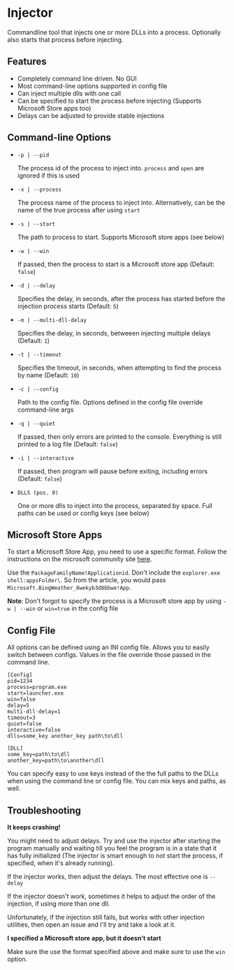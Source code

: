 # Injector

Commandline tool that injects one or more DLLs into a process. Optionally also starts that process before injecting.

## Features

  * Completely command line driven. No GUI
  * Most command-line options supported in config file
  * Can inject multiple dlls with one call
  * Can be specified to start the process before injecting (Supports Microsoft Store apps too)
  * Delays can be adjusted to provide stable injections

## Command-line Options

  * `-p | --pid`

    The process id of the process to inject into. `process` and `open` are ignored if this is used

  * `-x | --process`

    The process name of the process to inject into. Alternatively, can be the name of the true process after using `start`

  * `-s | --start`

    The path to process to start. Supports Microsoft store apps (see below)

  * `-w | --win`

    If passed, then the process to start is a Microsoft store app (Default: `false`)

  * `-d | --delay`

    Specifies the delay, in seconds, after the process has started before the injection process starts (Default: `5`)

  * `-m | --multi-dll-delay`

    Specifies the delay, in seconds, betweeen injecting multiple delays (Default: `1`)

  * `-t | --timeout`

    Specifies the timeout, in seconds, when attempting to find the process by name (Default: `10`)

  * `-c | --config`

    Path to the config file. Options defined in the config file override command-line args

  * `-q | --quiet`

    If passed, then only errors are printed to the console. Everything is still printed to a log file (Default: `false`)

  * `-i | --interactive`

    If passed, then program will pause before exiting, including errors (Default: `false`)

  * `DLLS (pos. 0)`

    One or more dlls to inject into the process, separated by space. Full paths can be used or config keys (see below)


## Microsoft Store Apps

To start a Microsoft Store App, you need to use a specific format. Follow the instructions on the microsoft community site [here](https://answers.microsoft.com/en-us/windows/forum/windows_10-windows_store/starting-windows-10-store-app-from-the-command/836354c5-b5af-4d6c-b414-80e40ed14675?auth=1).

Use the `PackageFamilyName!Applicationid`. Don't include the `explorer.exe shell:appsFolder\`. So from the article, you would pass `Microsoft.BingWeather_8wekyb3d8bbwe!App`.

**Note**: Don't forgot to specify the process is a Microsoft store app by using `-w | --win` or `win=true` in the config file

## Config File

All options can be defined using an INI config file. Allows you to easily switch between configs. Values in the file override those passed in the command line.

```
[Config]
pid=1234
process=program.exe
start=launcher.exe
win=false
delay=5
multi-dll-delay=1
timeout=3
quiet=false
interactive=false
dlls=some_key another_key path\to\dll

[DLL]
some_key=path\to\dll
another_key=path\to\another\dll
```

You can specify easy to use keys instead of the the full paths to the DLLs when using the command line or config file.  You can mix keys and paths, as well.

## Troubleshooting

**It keeps crashing!**

You might need to adjust delays. Try and use the injector after starting the program manually and waiting till you feel the program is in a state that it has fully initialized (The injector is smart enough to not start the process, if specified, when it's already running).

If the injector works, then adjust the delays. The most effective one is `--delay`

If the injector doesn't work, sometimes it helps to adjust the order of the injection, if using more than one dll.

Unfortunately, if the injection still fails, but works with other injection utilities, then open an issue and I'll try and take a look at it.

**I specified a Microsoft store app, but it doesn't start**

Make sure the use the format specified above and make sure to use the `win` option.


